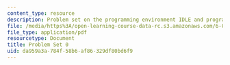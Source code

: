 ```yaml
---
content_type: resource
description: Problem set on the programming environment IDLE and programming in Python.
file: /media/https%3A/open-learning-course-data-rc.s3.amazonaws.com/6-00-introduction-to-computer-science-and-programming-fall-2008/da959a3a784f58b6af86329df80bd6f9_pset0.pdf
file_type: application/pdf
resourcetype: Document
title: Problem Set 0
uid: da959a3a-784f-58b6-af86-329df80bd6f9
---
```

